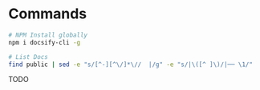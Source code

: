 # Commands

```bash
# NPM Install globally
npm i docsify-cli -g
```

```bash
# List Docs
find public | sed -e "s/[^-][^\/]*\//  |/g" -e "s/|\([^ ]\)/|── \1/"
```

TODO
